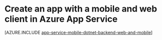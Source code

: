 <properties
    pageTitle="Create an app with a mobile and web client in Azure App Service | Microsoft Azure"
    description="Create a multi-channel app with both a website and mobile client in Azure App Service."
    services="app-service\web"
    documentationCenter=".net"
    authors="lindydonna"
    manager="dwrede"
    editor=""/>

<tags
    ms.service="app-service"
    ms.workload="na"
    ms.tgt_pltfrm="NA"
    ms.devlang="dotnet"
    ms.topic="get-started-article"
    ms.date="09/15/2015"
    ms.author="donnam"/>

# Create an app with a mobile and web client in Azure App Service

[AZURE.INCLUDE [app-service-mobile-dotnet-backend-web-and-mobile](../../includes/app-service-mobile-dotnet-backend-web-and-mobile.md)]

